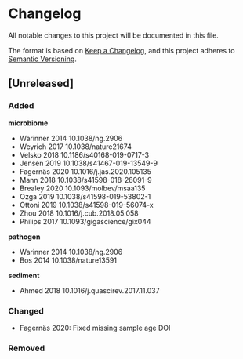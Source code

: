 # Changelog
All notable changes to this project will be documented in this file.

The format is based on [Keep a Changelog](https://keepachangelog.com/en/1.0.0/),
and this project adheres to [Semantic Versioning](https://semver.org/spec/v2.0.0.html).

## [Unreleased]

### Added

**microbiome**

- Warinner 2014 10.1038/ng.2906	
- Weyrich 2017 10.1038/nature21674	
- Velsko 2018 10.1186/s40168-019-0717-3	
- Jensen 2019 10.1038/s41467-019-13549-9	
- Fagernäs 2020 10.1016/j.jas.2020.105135	
- Mann 2018 10.1038/s41598-018-28091-9	
- Brealey 2020 10.1093/molbev/msaa135	
- Ozga 2019 10.1038/s41598-019-53802-1	
- Ottoni 2019 10.1038/s41598-019-56074-x	
- Zhou 2018 10.1016/j.cub.2018.05.058	
- Philips 2017 10.1093/gigascience/gix044

**pathogen**

- Warinner 2014 10.1038/ng.2906	
- Bos 2014 10.1038/nature13591	

**sediment**

- Ahmed 2018 10.1016/j.quascirev.2017.11.037	

### Changed

- Fagernäs 2020: Fixed missing sample age DOI

### Removed
